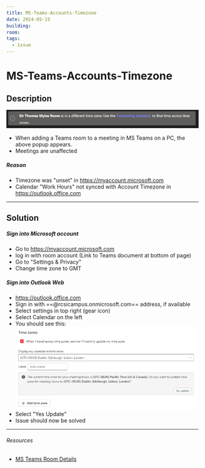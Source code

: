 ```yaml
---
title: MS-Teams-Accounts-Timezone
date: 2024-05-15
building: 
room: 
tags:
  - issue
---
```


# MS-Teams-Accounts-Timezone

## Description

![](../../04-Archive/Attachments/Pasted%20image%2020240515155047.png)

- When adding a Teams room to a meeting in MS Teams on a PC, the above popup appears.
- Meetings are unaffected
##### Reason
- Timezone was "unset" in https://myaccount.microsoft.com
- Calendar "Work Hours" not synced with Account Timezone in https://outlook.office.com

---

## Solution
##### Sign into Microsoft account
- Go to https://myaccount.microsoft.com
- log in with room account (Link to Teams document at bottom of page)
- Go to "Settings & Privacy"
- Change time zone to GMT

##### Sign into Outlook Web
- https://outlook.office.com
- Sign in with ==@rcsicampus.onmicrosoft.com== address, if available
- Select settings in top right (gear icon)
- Select Calendar on the left
- You should see this:
![ |600](../../04-Archive/Attachments/Pasted%20image%2020240516102635.png)
- Select "Yes Update"
- Issue should now be solved

---

###### Resources
- [MS Teams Room Details](https://rcsicampus.sharepoint.com/:x:/r/sites/MediaSevicesStaff/Shared%20Documents/General/Contacts%20%26%20Login%20Information/MS%20TEAMS%20ROOMS%20Details.xlsx?d=waa8141d9e4b44377a7c0ffaf38e51e8e&csf=1&web=1&e=dXKYhe)